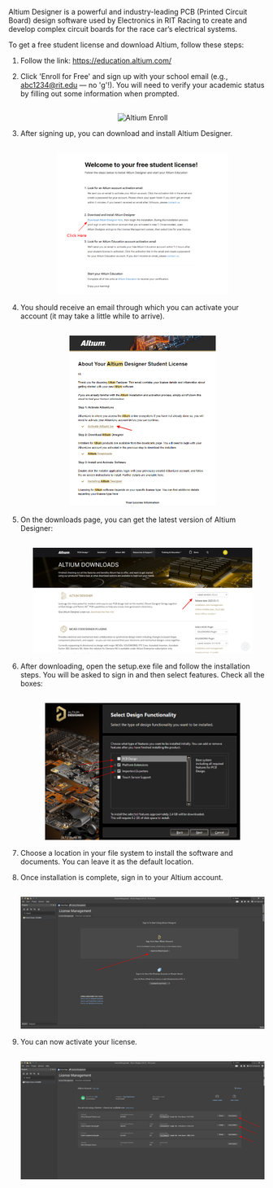 Altium Designer is a powerful and industry-leading PCB (Printed Circuit Board) design software used by Electronics in RIT Racing to create and develop complex circuit boards for the race car’s electrical systems.

To get a free student license and download Altium, follow these steps:

1. Follow the link: <https://education.altium.com/>

2. Click 'Enroll for Free' and sign up with your school email (e.g., abc1234@rit.edu — no 'g'!). You will need to verify your academic status by filling out some information when prompted.

    <div style="text-align: center; margin-top: 30px;">
        <img src="../Images/enroll.png" alt="Altium Enroll"  style="max-width: 70%; height: auto;"/>
    </div>

3. After signing up, you can download and install Altium Designer.

    <div style="text-align: center; margin-top: 30px;">
        <img src="/../../Hardware/Altium/Images/student-License-landing.png" alt="Student License"  style="max-width: 70%; height: auto;"/>
    </div>

4. You should receive an email through which you can activate your account (it may take a little while to arrive).

    <div style="text-align: center; margin-top: 30px;">
        <img src="/../../Hardware/Altium/Images/altium-email.png" alt="Altium Email"  style="max-width: 60%; height: auto;"/>
    </div>

5. On the downloads page, you can get the latest version of Altium Designer:

    <div style="text-align: center; margin-top: 30px;">
        <img src="/../../Hardware/Altium/Images/downloads-page.png" alt="Downloads Page"  style="max-width: 90%; height: auto;"/>
    </div>

6. After downloading, open the setup.exe file and follow the installation steps. You will be asked to sign in and then select features. Check all the boxes:

    <div style="text-align: center; margin-top: 30px;">
        <img src="/../../Hardware/Altium/Images/installation-functionality.png" alt="Altium Installation Functionality"  style="max-width: 80%; height: auto;"/>
    </div>

7. Choose a location in your file system to install the software and documents. You can leave it as the default location.

8. Once installation is complete, sign in to your Altium account.

    <div style="text-align: center; margin-top: 30px;">
        <img src="/../../Hardware/Altium/Images/signin.png" alt="Altium Sign-In"  style="max-width: 100%; height: auto;"/>
    </div>

9. You can now activate your license.

    <div style="text-align: center; margin-top: 30px;">
        <img src="/../../Hardware/Altium/Images/use-license.png" alt="Altium Use License"  style="max-width: 100%; height: auto;"/>
    </div>
